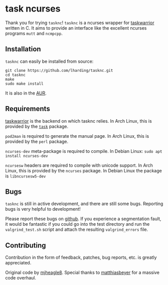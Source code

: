 task ncurses
===================

Thank you for trying `tasknc`!
`tasknc` is a ncurses wrapper for [taskwarrior] written in C.
It aims to provide an interface like the excellent ncurses programs `mutt` and `ncmpcpp`.

Installation
------------

`tasknc` can easily be installed from source:

    git clone https://github.com/lharding/tasknc.git
    cd tasknc
    make
    sudo make install

It is also in the [AUR](https://aur.archlinux.org/packages/taskwarrior-tasknc-git).

Requirements
------------

[taskwarrior] is the backend on which tasknc relies.
In Arch Linux, this is provided by the [`task`](https://www.archlinux.org/packages/community/x86_64/task) package.

`pod2man` is required to generate the manual page.
In Arch Linux, this is provided by the `perl` package.

`ncurses-dev` meta-package is required to compile.
In Debian Linux: `sudo apt install ncurses-dev`

`ncursesw` headers are required to compile with unicode support. 
In Arch Linux, this is provided by the `ncurses` package. In Debian Linux the package is `libncursesw5-dev`

Bugs
----

`tasknc` is still in active development, and there are still some bugs.
Reporting bugs is very helpful to development!

Please report these bugs on [github](https://github.com/lharding/tasknc/issues).
If you experience a segmentation fault, it would be fantastic if you could go into the test directory and run the `valgrind_test.sh` script and attach the resulting `valgrind_errors` file.

Contributing
------------

Contribution in the form of feedback, patches, bug reports, etc. is greatly appreciated.

Original code by [mjheagle8](https://github.com/mjheagle8). Special thanks to [matthiasbeyer](https://github.com/matthiasbeyer) for a massive code overhaul.

[taskwarrior]: http://taskwarrior.org
